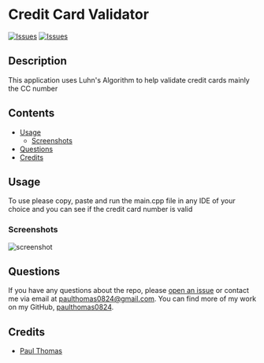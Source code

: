 # Credit Card Validator
[![Issues](https://img.shields.io/github/issues/paulthomas0824/CreditCardValidator)](https://github.com/paulthomas0824/CreditCardValidator/issues) [![Issues](https://img.shields.io/github/contributors/paulthomas0824/CreditCardValidator)](https://github.com/paulthomas0824/CreditCardValidator/graphs/contributors) 
## Description
This application uses Luhn's Algorithm to help validate credit cards mainly the CC number
## Contents
* [Usage](#usage)
   * [Screenshots](#screenshots)
* [Questions](#questions)
* [Credits](#credits)

## Usage
To use please copy, paste and run the main.cpp file in any IDE of your choice and you can see if the credit card number is valid 
    
### Screenshots
![screenshot](s)


## Questions
If you have any questions about the repo, please [open an issue](https://github.com/paulthomas0824/CreditCardValidator/issues) or contact me via email at paulthomas0824@gmail.com. You can find more of my work on my GitHub, [paulthomas0824](https://github.com/paulthomas0824/).
    
## Credits
* [Paul Thomas](https://github.com/paulthomas0824?tab=repositories)

    
